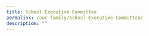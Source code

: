 ```yaml
---
title: School Executive Committee
permalink: /our-family/School-Executive-Committee/
description: ""
---
```

